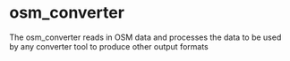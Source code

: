 # osm_converter

The osm_converter reads in OSM data and processes the data to be used by any converter
tool to produce other output formats

